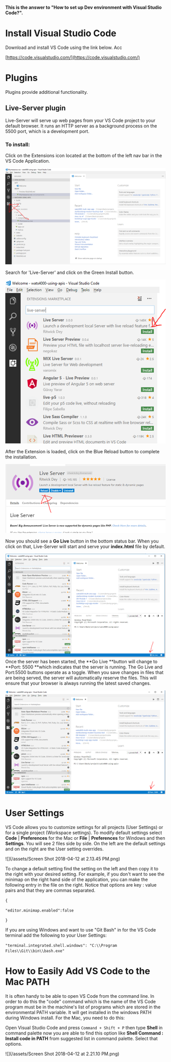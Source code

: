 **This is the answer to "How to set up Dev environment with Visual Studio Code?".**

# Install Visual Studio Code

Download and install VS Code using the link below.  Acc

[https://code.visualstudio.com/](https://code.visualstudio.com/)

# Plugins

Plugins provide additional functionality.

## Live-Server plugin

Live-Server will serve up web pages from your VS Code project to your default browser.  It runs an HTTP server as a background process on the 5500 port, which is a development port.

### To install:

Click on the Extensions icon located at the bottom of the left nav bar in the VS Code Application.

![](/assets/ext-icon.PNG)

Search for 'Live-Server' and click on the Green Install button.

![](/assets/live-server-install.PNG)

After the Extension is loaded, click on the Blue Reload button to complete the installation.

![](/assets/live-server-reload.PNG)

Now you should see a **Go Live** button in the bottom status bar.  When you click on that, Live-Server will start and serve your **index.html**  file by default.

![](/assets/go-live.PNG)Once the server has been started, the **Go Live **button will change to **Port: 5500 **which indicates that the server is running. The Go Live and Port:5500 buttons operate as a toggle. When you save changes in files that are being served, the server will automatically reserve the files. This will ensure that your browser is always running the latest saved changes.

![](/assets/go-live-port.PNG)

# User Settings

VS Code allows you to customize settings for all projects \(User Settings\) or for a single project \(Workspace settings\).  To modify default settings select **Code** \| **Preferences** for the Mac or **File** \| **Preferences** for Windows and then **Settings**.  You will see 2 files side by side.  On the left are the default settings and on the right are the User setting overrides.

![](/assets/Screen Shot 2018-04-12 at 2.13.45 PM.png)

To change a default setting find the setting on the left and then copy it to the right with your desired setting.  For example, if you don't want to see the minimap on the right hand side of the application, you can make the following entry in the file on the right. Notice that options are key : value pairs and that they are commas separated.

`{`

`"editor.minimap.enabled":false`

`}`

If you are using Windows and want to use "Git Bash" in for the VS Code terminal add the following to your User Settings:

`"terminal.integrated.shell.windows": "C:\\Program Files\\Git\\bin\\bash.exe"`

# How to Easily Add VS Code to the Mac PATH

It is often handy to be able to open VS Code from the command line.  In order to do this the "code" command which is the name of the VS Code program must be in the machine's list of programs which are stored in the environmental PATH variable. It will get installed in the windows PATH during Windows install.  For the Mac, you need to do this:

Open Visual Studio Code and press `Command + Shift + P` then type **Shell** in command palette now you are able to find this option like **Shell Command : Install code in PATH** from suggested list in command palette. Select that options.

![](/assets/Screen Shot 2018-04-12 at 2.21.10 PM.png)

